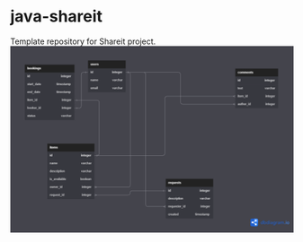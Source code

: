 # java-shareit
Template repository for Shareit project.
![ERD](https://github.com/VasilisaZautinskaya/java-shareit/blob/add-bookings/Untitled.png)